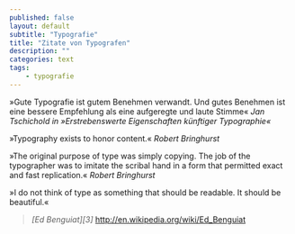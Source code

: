 ```yaml
---
published: false
layout: default
subtitle: "Typografie"
title: "Zitate von Typografen"
description: ""
categories: text
tags:
    - typografie
---
```

»Gute Typografie ist gutem Benehmen verwandt. Und gutes Benehmen ist eine bessere Empfehlung als eine aufgeregte und laute Stimme«
<cite>Jan Tschichold in »Erstrebenswerte Eigenschaften künftiger Typographie«</cite>

»Typography exists to honor content.«
<cite>Robert Bringhurst</cite>

»The original purpose of type was simply copying. The job of the typographer was to imitate the scribal hand in a form that permitted exact and fast replication.«
<cite>Robert Bringhurst</cite>


»I do not think of type as something that should be readable. It should be beautiful.«
><cite>[Ed Benguiat][3]</cite>
http://en.wikipedia.org/wiki/Ed_Benguiat